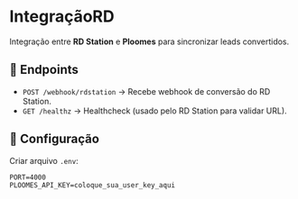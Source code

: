 # IntegraçãoRD

Integração entre **RD Station** e **Ploomes** para sincronizar leads convertidos.

## 🚀 Endpoints

- `POST /webhook/rdstation` → Recebe webhook de conversão do RD Station.
- `GET /healthz` → Healthcheck (usado pelo RD Station para validar URL).

## 🔑 Configuração

Criar arquivo `.env`:

```env
PORT=4000
PLOOMES_API_KEY=coloque_sua_user_key_aqui
